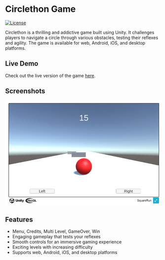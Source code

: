 # Circlethon Game

[![License](https://img.shields.io/badge/license-MIT-blue.svg)](https://github.com/naimurhasan/circlethon_unity_game/blob/main/LICENSE)

Circlethon is a thrilling and addictive game built using Unity. It challenges players to navigate a circle through various obstacles, testing their reflexes and agility. The game is available for web, Android, iOS, and desktop platforms.

## Live Demo

Check out the live version of the game [here](https://naimurhasan.github.io/circlethon_unity_game/Build/).

## Screenshots

![Gameplay Screenshot](screenshot.png)

## Features
- Menu, Credits, Multi Level, GameOver, Win
- Engaging gameplay that tests your reflexes
- Smooth controls for an immersive gaming experience
- Exciting levels with increasing difficulty
- Supports web, Android, iOS, and desktop platforms



